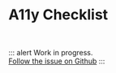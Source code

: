 # A11y Checklist

<br>

::: alert Work in progress.  
[Follow the issue on Github](https://github.com/vue-a11y/vue-a11y.com/issues/6)
:::